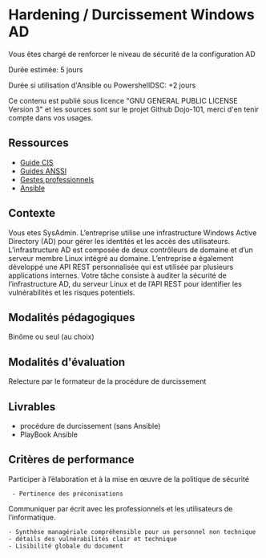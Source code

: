 # Hardening / Durcissement Windows AD

Vous êtes chargé de renforcer le niveau de sécurité de la configuration AD

Durée estimée: 5 jours

Durée si utilisation d'Ansible ou PowershellDSC: +2 jours

Ce contenu est publié sous licence "GNU GENERAL PUBLIC LICENSE Version 3" et les sources sont sur le projet Github Dojo-101, merci d'en tenir compte dans vos usages.

## Ressources

* [Guide CIS](https://github.com/cismirror/old-benchmarks-archive)
* [Guides ANSSI](https://www.ssi.gouv.fr/administration/bonnes-pratiques/)
* [Gestes professionnels](https://github.com/Aif4thah/Dojo-101)
* [Ansible](https://www.ansible.com/)

## Contexte

Vous etes SysAdmin. L’entreprise utilise une infrastructure Windows Active Directory (AD) pour gérer les identités et les accès des utilisateurs. L’infrastructure AD est composée de deux contrôleurs de domaine et d’un serveur membre Linux intégré au domaine. L’entreprise a également développé une API REST personnalisée qui est utilisée par plusieurs applications internes. Votre tâche consiste à auditer la sécurité de l’infrastructure AD, du serveur Linux et de l’API REST pour identifier les vulnérabilités et les risques potentiels.


## Modalités pédagogiques

Binôme ou seul (au choix)

## Modalités d'évaluation

Relecture par le formateur de la procédure de durcissement

## Livrables

* procédure de durcissement (sans Ansible)
* PlayBook Ansible

## Critères de performance

Participer à l’élaboration et à la mise en œuvre de la politique de sécurité

     - Pertinence des préconisations

Communiquer par écrit avec les professionnels et les utilisateurs de l’informatique.

    - Synthèse managériale compréhensible pour un personnel non technique
    - détails des vulnérabilités clair et technique
    - Lisibilité globale du document